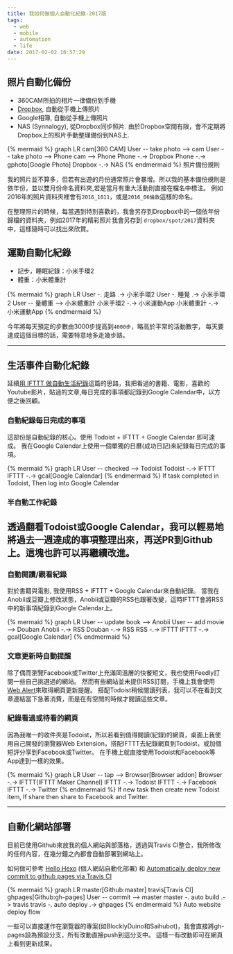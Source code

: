 ```yaml
---
title: 我如何做個人自動化紀錄-2017版
tags:
  - web
  - mobile
  - automation
  - life
date: 2017-02-02 10:57:29
---
```


## 照片自動化備份

* 360CAM所拍的相片一律備份到手機
* [Dropbox](http://www.dropbox.com/), 自動從手機上傳照片
* Google相簿, 自動從手機上傳照片
* NAS (Synnalogy), 從Dropbox同步照片. 由於Dropbox空間有限，會不定期將Dropbox上的照片手動整理備份到NAS上.

{% mermaid %}
graph LR
cam[360 CAM]
User -- take photo --> cam
User -- take photo --> Phone
cam --> Phone
Phone -.-> Dropbox
Phone -.-> gphoto[Google Photo]
Dropbox -.-> NAS
{% endmermaid %}
照片備份規則

我的照片並不算多，但若有出遊的月份通常照片會暴增。所以我的基本備份規則是依年份，並以雙月份命名資料夾,若是當月有重大活動則直接在檔名中標注。
例如2016年的照片資料夾裡會有`2016_1011`，或是`2016_06倫敦`這樣的命名。

在整理照片的時候，每當遇到特別喜歡的，我會另存到Dropbox中的一個依年份歸檔的資料夾，例如2017年的精彩照片我會另存到 `dropbox/spot/2017`資料夾中，這樣隨時可以找出來欣賞。

## 運動自動化紀錄

* 記步，睡眠紀錄：小米手環2
* 體重：小米體重計

{% mermaid %}
graph LR
User -. 走路 .-> 小米手環2
User -. 睡覺 .-> 小米手環2
User -- 量體重 --> 小米體重計
小米手環2 -.-> 小米運動App
小米體重計 -.-> 小米運動App
{% endmermaid %}

今年將每天預定的步數由3000步提高到`4000步`，略高於平常的活動數字，
每天要達成這個目標的話，需要特意地多走幾步路。

----

## 生活事件自動化紀錄

延續[用 IFTTT 做自動生活紀錄](https://blog.gasolin.idv.tw/2015/02/28/%E7%94%A8-IFTTT-%E5%81%9A%E8%87%AA%E5%8B%95%E7%94%9F%E6%B4%BB%E7%B4%80%E9%8C%84-LifeLog/)這篇的思路，我把看過的書籍、電影，喜歡的Youtube影片，貼過的文章,每日完成的事項都記錄到Google Calendar中，以方便之後回顧。

### 自動紀錄每日完成的事項

這部份是自動紀錄的核心。使用 Todoist + IFTTT + Google Calendar 即可達成。
我在Google Calendar上使用一個單獨的日曆(成功日記)來紀錄每日完成的事項。

{% mermaid %}
graph LR
User -- checked --> Todoist
Todoist -.-> IFTTT
IFTTT -.-> gcal[Google Calendar]
{% endmermaid %}
If task completed in Todoist, Then log into Google Calendar

### 半自動工作紀錄

透過翻看Todoist或Google Calendar，我可以輕易地將過去一週達成的事項整理出來，再送PR到Github上。這塊也許可以再繼續改進。
----

### 自動閱讀/觀看紀錄

對於書籍與電影, 我使用RSS + IFTTT + Google Calendar來自動紀錄。
當我在Anobii或豆瓣上修改狀態，Anobii或豆瓣的RSS也跟著改變，這時IFTTT會將RSS中的新事項紀錄到Google Calendar上。

{% mermaid %}
graph LR
User -- update book --> Anobii
User -- add movie --> Douban
Anobii -.-> RSS
Douban -.-> RSS
RSS -.-> IFTTT
IFTTT -.-> gcal[Google Calendar]
{% endmermaid %}

### 文章更新時自動提醒

除了偶而瀏覽Facebook或Twitter上充滿同溫層的快餐短文，我也使用Feedly訂閱一些自己挑選過的網站。
然而有些網站並未提供RSS訂閱，手機上我會使用[Web Alert](https://play.google.com/store/apps/details?id=me.webalert)來取得網頁更新提醒。
搭配Todoist稍候閱讀列表，我可以不在看到文章連結當下急著消費，而是在有空閒的時候才閱讀這些文章。

### 紀錄看過或待看的網頁

因為我唯一的收件夾是Todoist，所以若看到值得閱讀(紀錄)的網頁，桌面上我使用自己開發的瀏覽器Web Extension，搭配IFTTT去紀錄網頁到Todoist，或加個短評分享到Facebook或Twitter。
在手機上就直接使用Todoist和Facebook等App達到一樣的效果。

{% mermaid %}
graph LR
User -- tap --> Browser[Browser addon]
Browser -.-> IFTTT[IFTTT Maker Channel]
IFTTT -.-> Todoist
IFTTT -.-> Facebook
IFTTT -.-> Twitter
{% endmermaid %}
If new task then create new Todoist item, If share then share to Facebook and Twitter.

----

## 自動化網站部署

目前已使用Github來放我的個人網站與部落格，透過與Travis CI整合，我所修改的任何內容，在幾分鐘之內都會自動部署到網站上。

如何做可參考 [Hello Hexo](https://blog.gasolin.idv.tw/2016/09/18/hello-world/) (個人網站自動化部署) 和 [Automatically deploy new commit to github pages via Travis CI](https://blog.gasolin.idv.tw/2017/01/03/ghpage-auto-deploy/)

{% mermaid %}
graph LR
master[Github:master]
travis[Travis CI]
ghpages[Github:gh-pages]
User -- commit --> master
master -. auto build .-> travis
travis -.  auto deploy .-> ghpages
{% endmermaid %}
Auto website deploy flow

一些可以直接運作在瀏覽器的專案(如BlocklyDuino和Saihubot)，我會直接將gh-pages設為預設分支，所有改動直接push到這分支中。
這樣一有改動即可在網頁上看到更新成果。
